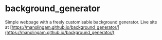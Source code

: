 # background_generator
Simple webpage with a freely customisable background generator.
Live site at [https://manolingam.github.io/background_generator/](https://manolingam.github.io/background_generator/)
